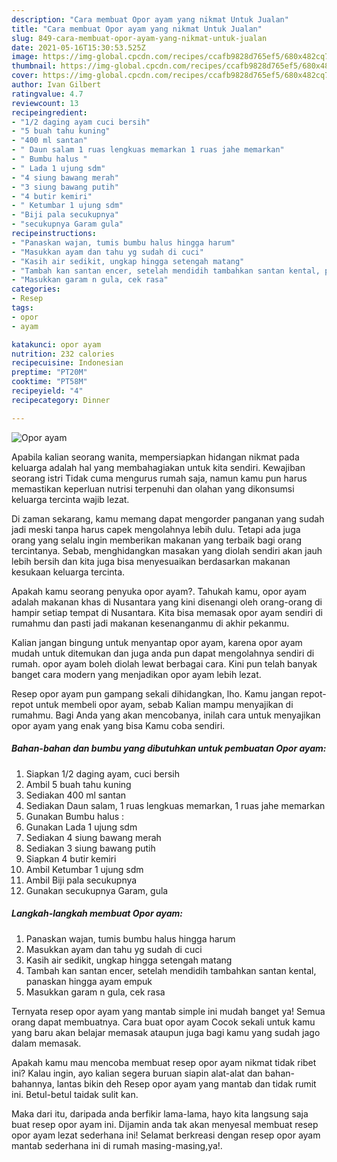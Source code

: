 ```yaml
---
description: "Cara membuat Opor ayam yang nikmat Untuk Jualan"
title: "Cara membuat Opor ayam yang nikmat Untuk Jualan"
slug: 849-cara-membuat-opor-ayam-yang-nikmat-untuk-jualan
date: 2021-05-16T15:30:53.525Z
image: https://img-global.cpcdn.com/recipes/ccafb9828d765ef5/680x482cq70/opor-ayam-foto-resep-utama.jpg
thumbnail: https://img-global.cpcdn.com/recipes/ccafb9828d765ef5/680x482cq70/opor-ayam-foto-resep-utama.jpg
cover: https://img-global.cpcdn.com/recipes/ccafb9828d765ef5/680x482cq70/opor-ayam-foto-resep-utama.jpg
author: Ivan Gilbert
ratingvalue: 4.7
reviewcount: 13
recipeingredient:
- "1/2 daging ayam cuci bersih"
- "5 buah tahu kuning"
- "400 ml santan"
- " Daun salam 1 ruas lengkuas memarkan 1 ruas jahe memarkan"
- " Bumbu halus "
- " Lada 1 ujung sdm"
- "4 siung bawang merah"
- "3 siung bawang putih"
- "4 butir kemiri"
- " Ketumbar 1 ujung sdm"
- "Biji pala secukupnya"
- "secukupnya Garam gula"
recipeinstructions:
- "Panaskan wajan, tumis bumbu halus hingga harum"
- "Masukkan ayam dan tahu yg sudah di cuci"
- "Kasih air sedikit, ungkap hingga setengah matang"
- "Tambah kan santan encer, setelah mendidih tambahkan santan kental, panaskan hingga ayam empuk"
- "Masukkan garam n gula, cek rasa"
categories:
- Resep
tags:
- opor
- ayam

katakunci: opor ayam 
nutrition: 232 calories
recipecuisine: Indonesian
preptime: "PT20M"
cooktime: "PT58M"
recipeyield: "4"
recipecategory: Dinner

---
```



![Opor ayam](https://img-global.cpcdn.com/recipes/ccafb9828d765ef5/680x482cq70/opor-ayam-foto-resep-utama.jpg)

Apabila kalian seorang wanita, mempersiapkan hidangan nikmat pada keluarga adalah hal yang membahagiakan untuk kita sendiri. Kewajiban seorang istri Tidak cuma mengurus rumah saja, namun kamu pun harus memastikan keperluan nutrisi terpenuhi dan olahan yang dikonsumsi keluarga tercinta wajib lezat.

Di zaman  sekarang, kamu memang dapat mengorder panganan yang sudah jadi meski tanpa harus capek mengolahnya lebih dulu. Tetapi ada juga orang yang selalu ingin memberikan makanan yang terbaik bagi orang tercintanya. Sebab, menghidangkan masakan yang diolah sendiri akan jauh lebih bersih dan kita juga bisa menyesuaikan berdasarkan makanan kesukaan keluarga tercinta. 



Apakah kamu seorang penyuka opor ayam?. Tahukah kamu, opor ayam adalah makanan khas di Nusantara yang kini disenangi oleh orang-orang di hampir setiap tempat di Nusantara. Kita bisa memasak opor ayam sendiri di rumahmu dan pasti jadi makanan kesenanganmu di akhir pekanmu.

Kalian jangan bingung untuk menyantap opor ayam, karena opor ayam mudah untuk ditemukan dan juga anda pun dapat mengolahnya sendiri di rumah. opor ayam boleh diolah lewat berbagai cara. Kini pun telah banyak banget cara modern yang menjadikan opor ayam lebih lezat.

Resep opor ayam pun gampang sekali dihidangkan, lho. Kamu jangan repot-repot untuk membeli opor ayam, sebab Kalian mampu menyajikan di rumahmu. Bagi Anda yang akan mencobanya, inilah cara untuk menyajikan opor ayam yang enak yang bisa Kamu coba sendiri.

<!--inarticleads1-->

##### Bahan-bahan dan bumbu yang dibutuhkan untuk pembuatan Opor ayam:

1. Siapkan 1/2 daging ayam, cuci bersih
1. Ambil 5 buah tahu kuning
1. Sediakan 400 ml santan
1. Sediakan  Daun salam, 1 ruas lengkuas memarkan, 1 ruas jahe memarkan
1. Gunakan  Bumbu halus :
1. Gunakan  Lada 1 ujung sdm
1. Sediakan 4 siung bawang merah
1. Sediakan 3 siung bawang putih
1. Siapkan 4 butir kemiri
1. Ambil  Ketumbar 1 ujung sdm
1. Ambil Biji pala secukupnya
1. Gunakan secukupnya Garam, gula




<!--inarticleads2-->

##### Langkah-langkah membuat Opor ayam:

1. Panaskan wajan, tumis bumbu halus hingga harum
1. Masukkan ayam dan tahu yg sudah di cuci
1. Kasih air sedikit, ungkap hingga setengah matang
1. Tambah kan santan encer, setelah mendidih tambahkan santan kental, panaskan hingga ayam empuk
1. Masukkan garam n gula, cek rasa




Ternyata resep opor ayam yang mantab simple ini mudah banget ya! Semua orang dapat membuatnya. Cara buat opor ayam Cocok sekali untuk kamu yang baru akan belajar memasak ataupun juga bagi kamu yang sudah jago dalam memasak.

Apakah kamu mau mencoba membuat resep opor ayam nikmat tidak ribet ini? Kalau ingin, ayo kalian segera buruan siapin alat-alat dan bahan-bahannya, lantas bikin deh Resep opor ayam yang mantab dan tidak rumit ini. Betul-betul taidak sulit kan. 

Maka dari itu, daripada anda berfikir lama-lama, hayo kita langsung saja buat resep opor ayam ini. Dijamin anda tak akan menyesal membuat resep opor ayam lezat sederhana ini! Selamat berkreasi dengan resep opor ayam mantab sederhana ini di rumah masing-masing,ya!.

